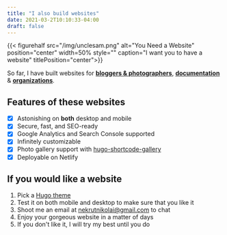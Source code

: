 ```yaml
---
title: "I also build websites"
date: 2021-03-2T10:10:33-04:00
draft: false
---
```


{{< figurehalf src="/img/unclesam.png" alt="You Need a Website" position="center" width=50% style="" caption="I want you to have a website" titlePosition="center">}}

So far, I have built websites for [**bloggers & photographers**](/), [**documentation**](https://cryptoclarified.netlify.app/)
& [**organizations**](https://shmac.netlify.app/).

## Features of these websites

- [x] Astonishing on **both** desktop and mobile
- [x] Secure, fast, and SEO-ready
- [x] Google Analytics and Search Console supported
- [x] Infinitely customizable
- [x] Photo gallery support with [hugo-shortcode-gallery](https://github.com/mfg92/hugo-shortcode-gallery)
- [x] Deployable on Netlify

## If you would like a website
  1. Pick a [Hugo theme](https://themes.gohugo.io/)
  2. Test it on both mobile and desktop to make sure that you like it
  3. Shoot me an email at nekrutnikolai@gmail.com to chat
  4. Enjoy your gorgeous website in a matter of days
  5. If you don't like it, I will try my best until you do
